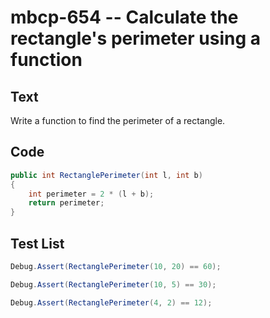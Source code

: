 # mbcp-654 -- Calculate the rectangle's perimeter using a function

## Text

Write a function to find the perimeter of a rectangle.

## Code

```csharp
public int RectanglePerimeter(int l, int b)  
{  
    int perimeter = 2 * (l + b);  
    return perimeter;  
}
```

## Test List

```csharp
Debug.Assert(RectanglePerimeter(10, 20) == 60);
```

```csharp
Debug.Assert(RectanglePerimeter(10, 5) == 30);
```

```csharp
Debug.Assert(RectanglePerimeter(4, 2) == 12);
```
